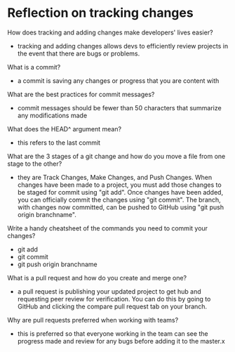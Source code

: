 # Reflection on tracking changes

How does tracking and adding changes make developers' lives easier?
  - tracking and adding changes allows devs to efficiently review projects in the event that there are bugs or problems.

What is a commit?
  - a commit is saving any changes or progress that you are content with

What are the best practices for commit messages?
  - commit messages should be fewer than 50 characters that summarize any modifications made

What does the HEAD^ argument mean?
  - this refers to the last commit

What are the 3 stages of a git change and how do you move a file from one stage to the other?
  - they are Track Changes, Make Changes, and Push Changes. When changes have been made to a project, you must add those changes to be staged for commit using "git add". Once changes have been added, you can officially commit the changes using "git commit". The branch, with changes now committed, can be pushed to GitHub using "git push origin branchname".

Write a handy cheatsheet of the commands you need to commit your changes?
  - git add
  - git commit
  - git push origin branchname

What is a pull request and how do you create and merge one?
  - a pull request is publishing your updated project to get hub and requesting peer review for verification. You can do this by going to GitHub and clicking the compare pull request tab on your branch.

Why are pull requests preferred when working with teams?
  - this is preferred so that everyone working in the team can see the progress made and review for any bugs before adding it to the master.x